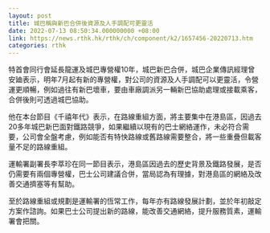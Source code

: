 ```yaml
---
layout: post
title: 城巴稱與新巴合併後資源及人手調配可更靈活
date: 2022-07-13 08:50:34.000000000 +08:00
link: https://news.rthk.hk/rthk/ch/component/k2/1657456-20220713.htm
categories: rthk
---
```


特首會同行會延長龍運及城巴專營權10年，城巴新巴合併，城巴企業傳訊經理曾安廸表示，明年7月起有新的專營權，對公司的資源及人手調配可以更靈活，令營運更順暢，例如過往有新巴壞車，要由車廠調派另一輛新巴協助處理或接載乘客，合併後則可透過城巴協助。

他在本台節目《千禧年代》表示，在路線重組方面，將主要集中在港島區，因過去20多年城巴新巴面對鐵路競爭，如果繼續以現有的巴士網絡運作，未必符合需要，公司會全盤考慮，例如能否有特快路線或舊路線需要整合，將一些重疊但載客量不足的路線重組。

運輸署副署長李萃珍在同一節目表示，港島區因過去的歷史背景及鐵路發展，是否仍需要有兩個專營權，巴士公司建議合併，當局認為有理據，對港島區的網絡及改善交通擠塞等有幫助。

至於路線重組或規劃是運輸署的恆常工作，每年亦有路線發展計劃，並於年初敲定方案作諮詢。如果巴士公司提出新的路線，能改善交通網絡，提升服務質素，運輸署會把關。
